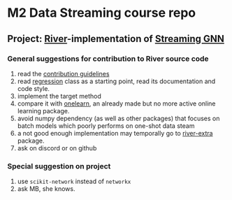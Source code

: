 # M2 Data Streaming course repo

## Project: [River](https://github.com/online-ml/river)-implementation of [Streaming GNN](https://github.com/Junshan-Wang/ContinualGNN)

### General suggestions for contribution to River source code

1. read the [contribution guidelines](https://github.com/online-ml/river/blob/main/CONTRIBUTING.md)
2. read [regression](https://github.com/online-ml/river/blob/601d7b21919e2cec03dafc3c0e04e71251182495/river/linear_model/lin_reg.py) class as a starting point, read its documentation and code style.
3. implement the target method
4. compare it with [onelearn](https://github.com/onelearn/onelearn), an already made but no more active online learning package.
5. avoid numpy dependency (as well as other packages) that focuses on batch models which poorly performs on one-shot data steam
6. a not good enough implementation may temporally go to [river-extra](https://github.com/online-ml/river-extra) package.
7. ask on discord or on github

### Special suggestion on project

1. use `scikit-network` instead of `networkx`
2. ask MB, she knows.
